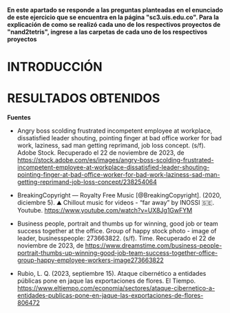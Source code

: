 **En este apartado se responde a las preguntas planteadas en el enunciado de este ejercicio que se encuentra en la página "sc3.uis.edu.co". 
Para la explicación de como se realizó cada uno de los respectivos proyectos de "nand2tetris", ingrese a las carpetas de cada uno de los respectivos proyectos**

# INTRODUCCIÓN
 

# RESULTADOS OBTENIDOS
 


**Fuentes**

- Angry boss scolding frustrated incompetent employee at workplace, dissatisfied leader shouting, pointing finger at bad office worker for bad work, laziness, sad man getting reprimand, job loss concept. (s/f). Adobe Stock. Recuperado el 22 de noviembre de 2023, de https://stock.adobe.com/es/images/angry-boss-scolding-frustrated-incompetent-employee-at-workplace-dissatisfied-leader-shouting-pointing-finger-at-bad-office-worker-for-bad-work-laziness-sad-man-getting-reprimand-job-loss-concept/238254064

- BreakingCopyright — Royalty Free Music [@BreakingCopyright]. (2020, diciembre 5). ⛰️ Chillout music for videos - “far away” by INOSSI 🇸🇪. Youtube. https://www.youtube.com/watch?v=UX8Jg1GwFYM

- Business people, portrait and thumbs up for winning, good job or team success together at the office. Group of happy stock photo - image of leader, businesspeople: 273663822. (s/f). Time. Recuperado el 22 de noviembre de 2023, de https://www.dreamstime.com/business-people-portrait-thumbs-up-winning-good-job-team-success-together-office-group-happy-employee-workers-image273663822

- Rubio, L. Q. (2023, septiembre 15). Ataque cibernético a entidades públicas pone en jaque las exportaciones de flores. El Tiempo. https://www.eltiempo.com/economia/sectores/ataque-cibernetico-a-entidades-publicas-pone-en-jaque-las-exportaciones-de-flores-806472
